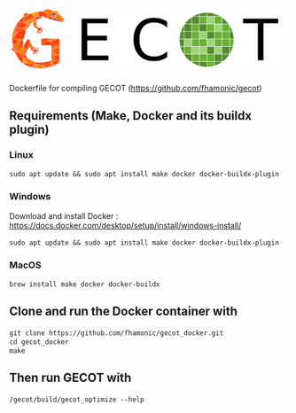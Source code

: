 # ![GECOT](misc/gecot_title.png)

Dockerfile for compiling GECOT (https://github.com/fhamonic/gecot)

## Requirements (Make, Docker and its buildx plugin)

### Linux

    sudo apt update && sudo apt install make docker docker-buildx-plugin

### Windows

Download and install Docker : https://docs.docker.com/desktop/setup/install/windows-install/

    sudo apt update && sudo apt install make docker docker-buildx-plugin

### MacOS

    brew install make docker docker-buildx

## Clone and run the Docker container with

    git clone https://github.com/fhamonic/gecot_docker.git
    cd gecot_docker
    make

## Then run GECOT with

    /gecot/build/gecot_optimize --help
